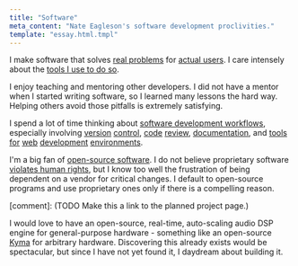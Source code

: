 ```yaml
---
title: "Software"
meta_content: "Nate Eagleson's software development proclivities."
template: "essay.html.tmpl"
---
```


I make software that solves [real
problems](http://howicode.nateeag.com/hypotheticals-are-deadly.html) for
[actual users](http://howicode.nateeag.com/caring-for-users.html). I care
intensely about the [tools I use to do so](/software/tools.html).

I enjoy teaching and mentoring other developers. I did not have a mentor when I
started writing software, so I learned many lessons the hard way. Helping
others avoid those pitfalls is extremely satisfying.

I spend a lot of time thinking about
[software development workflows](http://howicode.nateeag.com/category/workflow.html),
especially involving [version](https://github.com/NateEag/githooks.d)
[control](https://github.com/NateEag/diff-check),
[code](https://github.com/klaussilveira/gitlist/pull/259)
[review](https://github.com/NateEag/git-revue),
[documentation](https://github.com/thomas11/md-readme/pull/5),
and [tools](https://github.com/NateEag/skewer-reload-stylesheets)
[for](https://github.com/ejmr/php-auto-yasnippets/pull/16)
[web](https://github.com/smihica/emmet-mode/pull/15)
[development](https://github.com/NateEag/useful-programs/blob/master/wish-list.txt#L33)
[environments](https://github.com/fxbois/web-mode/issues/116).

I'm a big fan of [open-source software](https://opensource.org/osd). I do not
believe proprietary software
[violates human rights](https://www.gnu.org/philosophy/free-software-even-more-important.html),
but I know too well the frustration of being dependent on a vendor for
critical changes. I default to open-source programs and use proprietary ones
only if there is a compelling reason.

[comment]: (TODO Make this a link to the planned project page.)

I would love to have an open-source, real-time, auto-scaling audio DSP engine
for general-purpose hardware - something like an open-source
[Kyma](http://kyma.symbolicsound.com/) for arbitrary hardware. Discovering
this already exists would be spectacular, but since I have not yet found it,
I daydream about building it.
